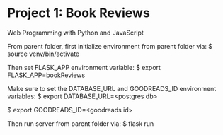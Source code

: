 # Project 1: Book Reviews

Web Programming with Python and JavaScript

From parent folder, first initialize environment from parent folder via:
$ source venv/bin/activate

Then set FLASK_APP environment variable:
$ export FLASK_APP=bookReviews

Make sure to set the DATABASE_URL and GOODREADS_ID environment variables:
$ export DATABASE_URL=\<postgres db\>
 
$ export GOODREADS_ID=\<goodreads id\>
 

Then run server from parent folder via:
$ flask run
